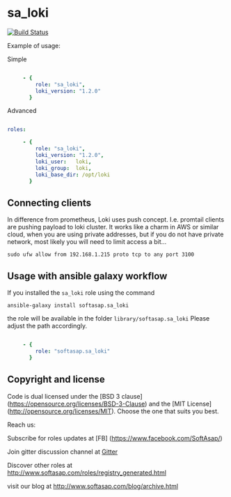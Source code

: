 sa_loki
=======

[![Build Status](https://travis-ci.com/softasap/sa_loki.svg?branch=master)](https://travis-ci.com/softasap/sa_loki)

Example of usage:

Simple

```YAML

     - {
         role: "sa_loki",
         loki_version: "1.2.0"
       }
```

Advanced

```YAML

roles:

     - {
         role: "sa_loki",
         loki_version: "1.2.0",
         loki_user:   loki,
         loki_group:  loki,
         loki_base_dir: /opt/loki
       }
```

Connecting clients
------------------

In difference from prometheus, Loki uses push concept. I.e. promtail clients are pushing payload to loki cluster.
It works like a charm in AWS or similar cloud, when you are using private addresses, but if you do not have private network,
most likely you will need to limit access a bit...

```
sudo ufw allow from 192.168.1.215 proto tcp to any port 3100
```

Usage with ansible galaxy workflow
----------------------------------

If you installed the `sa_loki` role using the command


`
   ansible-galaxy install softasap.sa_loki
`

the role will be available in the folder `library/softasap.sa_loki`
Please adjust the path accordingly.

```YAML

     - {
         role: "softasap.sa_loki"
       }

```




Copyright and license
---------------------

Code is dual licensed under the [BSD 3 clause] (https://opensource.org/licenses/BSD-3-Clause) and the [MIT License] (http://opensource.org/licenses/MIT). Choose the one that suits you best.

Reach us:

Subscribe for roles updates at [FB] (https://www.facebook.com/SoftAsap/)

Join gitter discussion channel at [Gitter](https://gitter.im/softasap)

Discover other roles at  http://www.softasap.com/roles/registry_generated.html

visit our blog at http://www.softasap.com/blog/archive.html
